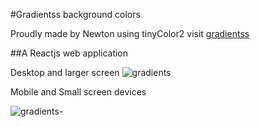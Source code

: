 #Gradientss background colors

Proudly made by Newton using tinyColor2
visit [gradientss](https://gradientssgenerator.vercel.app/)


##A Reactjs web application

Desktop and larger screen
![gradients](https://github.com/Newton-Nganga/gradientss/assets/93589514/16916482-337b-47a9-9db8-a24a30f1aeb5)

Mobile and Small screen devices

![gradients-](https://github.com/Newton-Nganga/gradientss/assets/93589514/13cdd25f-9131-48b4-813e-d03da96ac797)
